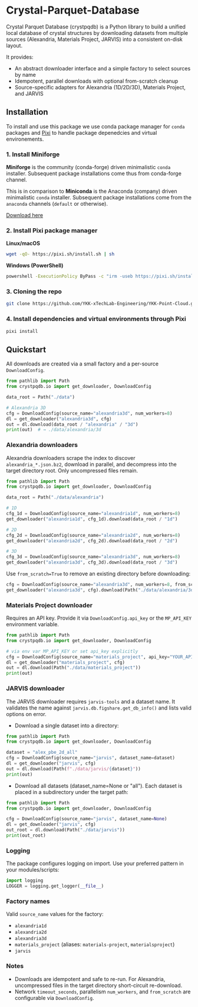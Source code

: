 # Crystal-Parquet-Database

Crystal Parquet Database (crystpqdb) is a Python library to build a unified local database of crystal structures by downloading datasets from multiple sources (Alexandria, Materials Project, JARVIS) into a consistent on-disk layout.

It provides:
- An abstract downloader interface and a simple factory to select sources by name
- Idempotent, parallel downloads with optional from-scratch cleanup
- Source-specific adapters for Alexandria (1D/2D/3D), Materials Project, and JARVIS


## Installation

To install and use this package we use conda package manager for `conda` packages and [Pixi](https://pixi.sh/latest/) to handle package depenedcies and virtual environements.

### 1. Install Miniforge

**Miniforge** is the community (conda-forge) driven minimalistic `conda` installer. Subsequent package installations come thus from conda-forge channel.

This is in comparison to **Miniconda** is the Anaconda (company) driven minimalistic `conda` installer. Subsequent package installations come from the `anaconda` channels (`default` or otherwise).

[Download here](https://github.com/conda-forge/miniforge#install)


### 2. Install Pixi package manager

**Linux/macOS**

```bash
wget -qO- https://pixi.sh/install.sh | sh
```

**Windows (PowerShell)**

```bash
powershell -ExecutionPolicy ByPass -c "irm -useb https://pixi.sh/install.ps1 | iex"
```

### 3. Cloning the repo

```bash
git clone https://github.com/YKK-xTechLab-Engineering/YKK-Point-Cloud.git
```

### 4. Install dependencies and virtual environments through Pixi

```bash
pixi install
```

## Quickstart

All downloads are created via a small factory and a per-source `DownloadConfig`.

```python
from pathlib import Path
from crystpqdb.io import get_downloader, DownloadConfig

data_root = Path("./data")

# Alexandria 3D
cfg = DownloadConfig(source_name="alexandria3d", num_workers=8)
dl = get_downloader("alexandria3d", cfg)
out = dl.download(data_root / "alexandria" / "3d")
print(out)  # → ./data/alexandria/3d
```

### Alexandria downloaders

Alexandria downloaders scrape the index to discover `alexandria_*.json.bz2`, download in parallel, and decompress into the target directory root. Only uncompressed files remain.

```python
from pathlib import Path
from crystpqdb.io import get_downloader, DownloadConfig

data_root = Path("./data/alexandria")

# 1D
cfg_1d = DownloadConfig(source_name="alexandria1d", num_workers=8)
get_downloader("alexandria1d", cfg_1d).download(data_root / "1d")

# 2D
cfg_2d = DownloadConfig(source_name="alexandria2d", num_workers=8)
get_downloader("alexandria2d", cfg_2d).download(data_root / "2d")

# 3D
cfg_3d = DownloadConfig(source_name="alexandria3d", num_workers=8)
get_downloader("alexandria3d", cfg_3d).download(data_root / "3d")
```

Use `from_scratch=True` to remove an existing directory before downloading:

```python
cfg = DownloadConfig(source_name="alexandria3d", num_workers=8, from_scratch=True)
get_downloader("alexandria3d", cfg).download(Path("./data/alexandria/3d"))
```

### Materials Project downloader

Requires an API key. Provide it via `DownloadConfig.api_key` or the `MP_API_KEY` environment variable.

```python
from pathlib import Path
from crystpqdb.io import get_downloader, DownloadConfig

# via env var MP_API_KEY or set api_key explicitly
cfg = DownloadConfig(source_name="materials_project", api_key="YOUR_API_KEY")
dl = get_downloader("materials_project", cfg)
out = dl.download(Path("./data/materials_project"))
print(out)
```

### JARVIS downloader

The JARVIS downloader requires `jarvis-tools` and a dataset name. It validates the name against `jarvis.db.figshare.get_db_info()` and lists valid options on error.

- Download a single dataset into a directory:

```python
from pathlib import Path
from crystpqdb.io import get_downloader, DownloadConfig

dataset = "alex_pbe_2d_all"
cfg = DownloadConfig(source_name="jarvis", dataset_name=dataset)
dl = get_downloader("jarvis", cfg)
out = dl.download(Path(f"./data/jarvis/{dataset}"))
print(out)
```

- Download all datasets (dataset_name=None or "all"). Each dataset is placed in a subdirectory under the target path:

```python
from pathlib import Path
from crystpqdb.io import get_downloader, DownloadConfig

cfg = DownloadConfig(source_name="jarvis", dataset_name=None)
dl = get_downloader("jarvis", cfg)
out_root = dl.download(Path("./data/jarvis"))
print(out_root)
```

### Logging

The package configures logging on import. Use your preferred pattern in your modules/scripts:

```python
import logging
LOGGER = logging.get_logger(__file__)
```

### Factory names

Valid `source_name` values for the factory:
- `alexandria1d`
- `alexandria2d`
- `alexandria3d`
- `materials_project` (aliases: `materials-project`, `materialsproject`)
- `jarvis`

### Notes

- Downloads are idempotent and safe to re-run. For Alexandria, uncompressed files in the target directory short-circuit re-download.
- Network `timeout_seconds`, parallelism `num_workers`, and `from_scratch` are configurable via `DownloadConfig`.



